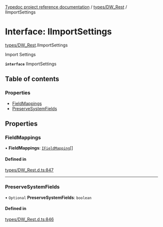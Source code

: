 [Typedoc project reference documentation](../README.md) / [types/DW_Rest](../modules/types_dw_rest.md) / IImportSettings

# Interface: IImportSettings

[types/DW_Rest](../modules/types_dw_rest.md).IImportSettings

Import Settings

**`interface`** IImportSettings

## Table of contents

### Properties

- [FieldMappings](types_dw_rest.iimportsettings.md#fieldmappings)
- [PreserveSystemFields](types_dw_rest.iimportsettings.md#preservesystemfields)

## Properties

### FieldMappings

• **FieldMappings**: [`IFieldMapping`](types_dw_rest.ifieldmapping.md)[]

#### Defined in

[types/DW_Rest.d.ts:847](https://github.com/DocuWare/REST-Sample-TS/blob/beb3ada/src/types/DW_Rest.d.ts#L847)

___

### PreserveSystemFields

• `Optional` **PreserveSystemFields**: `boolean`

#### Defined in

[types/DW_Rest.d.ts:846](https://github.com/DocuWare/REST-Sample-TS/blob/beb3ada/src/types/DW_Rest.d.ts#L846)

